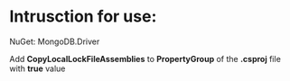 # Intrusction for use:

NuGet: MongoDB.Driver

Add **CopyLocalLockFileAssemblies** to **PropertyGroup** of the **.csproj** file with **true** value

